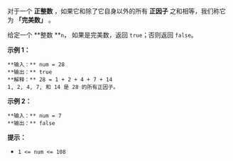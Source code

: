 对于一个  **正整数** ，如果它和除了它自身以外的所有 **正因子** 之和相等，我们称它为 **「完美数」** 。

给定一个  **整数  **`n`， 如果是完美数，返回 `true`；否则返回 `false`。



**示例 1：**

    
    
    **输入：** num = 28
    **输出：** true
    **解释：** 28 = 1 + 2 + 4 + 7 + 14
    1, 2, 4, 7, 和 14 是 28 的所有正因子。

**示例 2：**

    
    
    **输入：** num = 7
    **输出：** false
    



**提示：**

  * `1 <= num <= 108`

